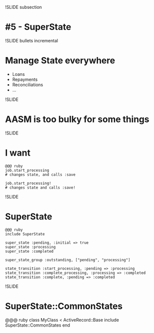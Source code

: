 !SLIDE subsection
# #5 - SuperState

!SLIDE bullets incremental
# Manage State everywhere
* Loans
* Repayments
* Reconciliations
* ...

!SLIDE
# AASM is too bulky for some things

!SLIDE
# I want
    @@@ ruby
    job.start_processing
    # changes state, and calls :save
    
    job.start_processing!
    # changes state and calls :save!
    
!SLIDE
# SuperState
    @@@ ruby
    include SuperState

    super_state :pending, :initial => true
    super_state :processing
    super_state :completed
    
    super_state_group :outstanding, ["pending", "processing"]
  
    state_transition :start_processing, :pending => :processing
    state_transition :complete_processing, :processing => :completed
    state_transition :complete, :pending => :completed

!SLIDE
# SuperState::CommonStates
   @@@ ruby
   class MyClass < ActiveRecord::Base
     include SuperState::CommonStates
   end